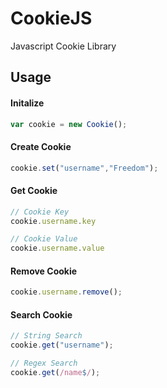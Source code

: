 # CookieJS
Javascript Cookie Library

## Usage

#### Initalize
```javascript
var cookie = new Cookie();
```

#### Create Cookie

```javascript
cookie.set("username","Freedom");
```

#### Get Cookie

```javascript
// Cookie Key 
cookie.username.key

// Cookie Value
cookie.username.value

```

#### Remove Cookie

```javascript
cookie.username.remove();
```

#### Search Cookie

```javascript
// String Search
cookie.get("username");

// Regex Search
cookie.get(/name$/);
```

